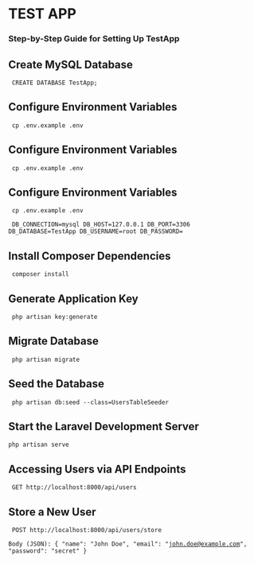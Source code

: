 <h1>TEST APP </h1>

<h3>Step-by-Step Guide for Setting Up TestApp
</h3>

## Create MySQL Database

<code> CREATE DATABASE TestApp;</code>

## Configure Environment Variables

<code> cp .env.example .env</code>

## Configure Environment Variables

<code> cp .env.example .env</code>

## Configure Environment Variables

<code> cp .env.example .env</code>

<code> DB_CONNECTION=mysql
DB_HOST=127.0.0.1
DB_PORT=3306
DB_DATABASE=TestApp
DB_USERNAME=root
DB_PASSWORD=</code>

## Install Composer Dependencies

<code> composer install</code>

## Generate Application Key

<code> php artisan key:generate</code>

## Migrate Database

<code> php artisan migrate</code>

## Seed the Database

<code> php artisan db:seed --class=UsersTableSeeder</code>

## Start the Laravel Development Server

<code>php artisan serve</code>

## Accessing Users via API Endpoints

<code> GET http://localhost:8000/api/users</code>

## Store a New User

<code> POST http://localhost:8000/api/users/store</code>

<code>Body (JSON):
{
    "name": "John Doe",
    "email": "john.doe@example.com",
    "password": "secret"
}</code>

